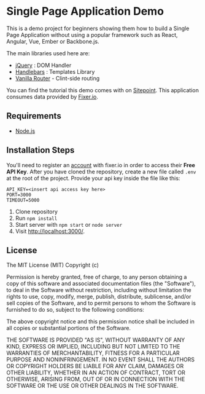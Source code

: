 # Single Page Application Demo

This is a demo project for beginners showing them how to build a Single Page Application without using a popular framework such as React, Angular, Vue, Ember or Backbone.js.

The main libraries used here are:

- [jQuery](https://jquery.com/) : DOM Handler
- [Handlebars](https://handlebarsjs.com/) : Templates Library
- [Vanilla Router](https://github.com/Graidenix/vanilla-router) - Clint-side routing

You can find the tutorial this demo comes with on [Sitepoint](https://www.sitepoint.com).
This application consumes data provided by [Fixer.io](https://fixer.io).

## Requirements

- [Node.js](http://nodejs.org/)

## Installation Steps

You'll need to register an [account](https://fixer.io/signup/free) with fixer.io in order to access their **Free API Key**. After you have cloned the repository, create a new file called `.env` at the root of the project. Provide your api key inside the file like this:

```env
API_KEY=<insert api access key here>
PORT=3000
TIMEOUT=5000
```

1. Clone repository
2. Run `npm install`
3. Start server with `npm start` or `node server`
4. Visit [http://localhost:3000/](http://localhost:3000/).

## License

The MIT License (MIT) Copyright (c)

Permission is hereby granted, free of charge, to any person obtaining a copy of this software and associated documentation files (the "Software"), to deal in the Software without restriction, including without limitation the rights to use, copy, modify, merge, publish, distribute, sublicense, and/or sell copies of the Software, and to permit persons to whom the Software is furnished to do so, subject to the following conditions:

The above copyright notice and this permission notice shall be included in all copies or substantial portions of the Software.

THE SOFTWARE IS PROVIDED "AS IS", WITHOUT WARRANTY OF ANY KIND, EXPRESS OR IMPLIED, INCLUDING BUT NOT LIMITED TO THE WARRANTIES OF MERCHANTABILITY, FITNESS FOR A PARTICULAR PURPOSE AND NONINFRINGEMENT. IN NO EVENT SHALL THE AUTHORS OR COPYRIGHT HOLDERS BE LIABLE FOR ANY CLAIM, DAMAGES OR OTHER LIABILITY, WHETHER IN AN ACTION OF CONTRACT, TORT OR OTHERWISE, ARISING FROM, OUT OF OR IN CONNECTION WITH THE SOFTWARE OR THE USE OR OTHER DEALINGS IN THE SOFTWARE.
